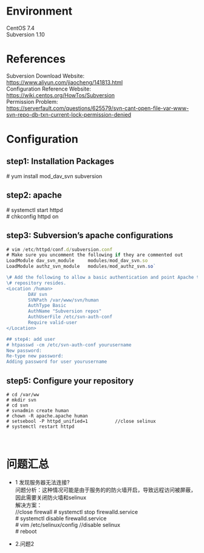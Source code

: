 #	Environment  
CentOS 7.4  
Subversion 1.10  
#	References  
Subversion Download Website:   
https://www.aliyun.com/jiaocheng/141813.html  
Configuration Reference Website:   
https://wiki.centos.org/HowTos/Subversion  
Permission Problem:  
https://serverfault.com/questions/625579/svn-cant-open-file-var-www-svn-repo-db-txn-current-lock-permission-denied  

# Configuration  
## step1: Installation Packages  
\# yum install mod_dav_svn subversion  

## step2: apache  
\# systemctl start httpd  
\# chkconfig httpd on

## step3: Subversion’s apache configurations
```javascript
# vim /etc/httpd/conf.d/subversion.conf
# Make sure you uncomment the following if they are commented out    
LoadModule dav_svn_module     modules/mod_dav_svn.so
LoadModule authz_svn_module   modules/mod_authz_svn.so`

\# Add the following to allow a basic authentication and point Apache to where the actual
\# repository resides.  
<Location /human>  
        DAV svn  
        SVNPath /var/www/svn/human  
        AuthType Basic  
        AuthName "Subversion repos"  
        AuthUserFile /etc/svn-auth-conf  
        Require valid-user    
</Location>

## step4: add user
# htpasswd -cm /etc/svn-auth-conf yourusername
New password:
Re-type new password:
Adding password for user yourusername
```

## step5: Configure your repository  
```
# cd /var/ww
# mkdir svn
# cd svn
# svnadmin create human
# chown -R apache.apache human
# setsebool -P httpd_unified=1			//close selinux
# systemctl restart httpd
```
 
# 问题汇总
* 1	发现服务器无法连接?  
问题分析：这种情况可能是由于服务的的防火墙开启，导致远程访问被屏蔽，因此需要关闭防火墙和selinux  
解决方案：  
//close firewall
\# systemctl stop firewalld.service  
\# systemctl disable firewalld.service  
\# vim /etc/selinux/config  //disable selinux  
\# reboot


* 2.问题2  
 




